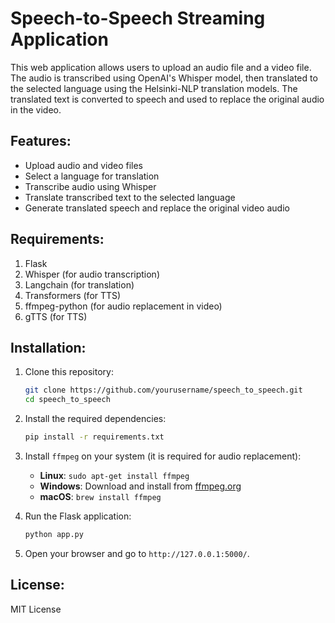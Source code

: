 # Speech-to-Speech Streaming Application

This web application allows users to upload an audio file and a video file. The audio is transcribed using OpenAI's Whisper model, then translated to the selected language using the Helsinki-NLP translation models. The translated text is converted to speech and used to replace the original audio in the video.

## Features:
- Upload audio and video files
- Select a language for translation
- Transcribe audio using Whisper
- Translate transcribed text to the selected language
- Generate translated speech and replace the original video audio

## Requirements:
1. Flask
2. Whisper (for audio transcription)
3. Langchain (for translation)
4. Transformers (for TTS)
5. ffmpeg-python (for audio replacement in video)
6. gTTS (for TTS)

## Installation:
1. Clone this repository:
    ```bash
    git clone https://github.com/yourusername/speech_to_speech.git
    cd speech_to_speech
    ```

2. Install the required dependencies:
    ```bash
    pip install -r requirements.txt
    ```

3. Install `ffmpeg` on your system (it is required for audio replacement):
    - **Linux**: `sudo apt-get install ffmpeg`
    - **Windows**: Download and install from [ffmpeg.org](https://ffmpeg.org/download.html)
    - **macOS**: `brew install ffmpeg`

4. Run the Flask application:
    ```bash
    python app.py
    ```

5. Open your browser and go to `http://127.0.0.1:5000/`.

## License:
MIT License
